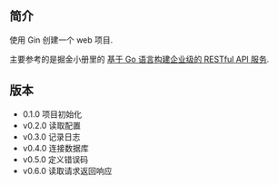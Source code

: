 ## 简介

使用 Gin 创建一个 web 项目.

主要参考的是掘金小册里的
[基于 Go 语言构建企业级的 RESTful API 服务](https://juejin.im/book/5b0778756fb9a07aa632301e).

## 版本

- 0.1.0 项目初始化
- v0.2.0 读取配置
- v0.3.0 记录日志
- v0.4.0 连接数据库
- v0.5.0 定义错误码
- v0.6.0 读取请求返回响应
